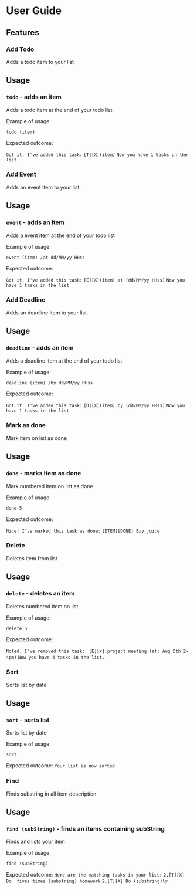 # User Guide

## Features 

### Add Todo 
Adds a todo item to your list

## Usage

### `todo` - adds an item

Adds a todo item at the end of your todo list

Example of usage: 

`todo (item)`

Expected outcome:

`Got it. I've added this task:`
`[T][X](item)`
`Now you have 1 tasks in the list`

### Add Event 
Adds an event item to your list

## Usage

### `event` - adds an item

Adds a event item at the end of your todo list

Example of usage: 

`event (item) /at dd/MM/yy HHss`

Expected outcome:

`Got it. I've added this task:`
`[E][X](item) at (dd/MM/yy HHss)`
`Now you have 1 tasks in the list`

### Add Deadline 
Adds an deadline item to your list

## Usage

### `deadline` - adds an item

Adds a deadline item at the end of your todo list

Example of usage: 

`deadline (item) /by dd/MM/yy HHss`

Expected outcome:

`Got it. I've added this task:`
`[D][X](item) by (dd/MM/yy HHss)`
`Now you have 1 tasks in the list`

### Mark as done
Mark item on list as done

## Usage

### `done` - marks item as done

Mark numbered item on list as done

Example of usage: 

`done 5`

Expected outcome:

`Nice! I've marked this task as done:`
`[ITEM][DONE] Buy juice`


### Delete
Deletes item from list

## Usage

### `delete` - deletes an item

Deletes numbered item on list

Example of usage: 

`delete 5`

Expected outcome:

`Noted. I've removed this task: `
`[E][✗] project meeting (at: Aug 6th 2-4pm)`
`Now you have 4 tasks in the list.`

### Sort
Sorts list by date

## Usage

### `sort` - sorts list

Sorts list by date

Example of usage: 

`sort`

Expected outcome:
`Your list is now sorted`

### Find
Finds substring in all item description

## Usage

### `find (subString)` - finds an items containing subString

Finds and lists your item

Example of usage: 

`find (subString)`

Expected outcome:
`Here are the matching tasks in your list:`
`2.[T][X] Do  fives times (substring) homework`
`2.[T][X] Do (substring)ly`